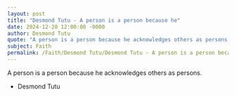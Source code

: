 ```yaml
---
layout: post
title: "Desmond Tutu - A person is a person because he"
date: 2024-12-28 12:00:00 -0000
author: Desmond Tutu
quote: "A person is a person because he acknowledges others as persons."
subject: Faith
permalink: /Faith/Desmond Tutu/Desmond Tutu - A person is a person because he
---
```


A person is a person because he acknowledges others as persons.

- Desmond Tutu
